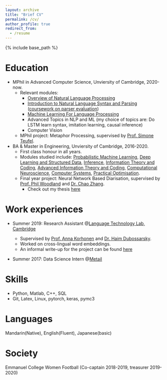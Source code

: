```yaml
---
layout: archive
title: "Brief CV"
permalink: /cv/
author_profile: true
redirect_from:
  - /resume
---
```


{% include base_path %}

Education
======
* MPhil in Advanced Computer Science, Unviersity of Cambridge, 2020-now.
  * Relevant modules: 
    * [Overview of Natural Language Processing](https://www.cl.cam.ac.uk/teaching/2021/L90/)
    * [Introduction to Natural Language Syntax and Parsing](https://www.cl.cam.ac.uk/teaching/2021/L95) ([coursework on parser evaluation](https://github.com/uililo/parser-evaluation))
    * [Machine Learning For Language Processing](https://www.cl.cam.ac.uk/teaching/2021/L101) 
    * Advanced Topics in NLP and ML (my choice of topics are: Do LSTM learn syntax, imitation learning, causal inference)
    * Computer Vision
  * MPhil project: Metaphor Processing, supervised by [Prof. Simone Teufel](https://www.cl.cam.ac.uk/~sht25/).
* BA & Master in Engineering, Unviersity of Cambridge, 2016-2020. 
  * First class honour in all years.
  * Modules studied include: [Probabilistic Machine Learning](http://teaching.eng.cam.ac.uk/content/engineering-tripos-part-iib-4f13-probabilistic-machine-learning-2019-20), [Deep Learning and Structured Data](http://teaching.eng.cam.ac.uk/content/engineering-tripos-part-iib-4f10-deep-learning-structured-data-2019-20), [Inference](http://teaching.eng.cam.ac.uk/content/engineering-tripos-part-iia-3f8-inference-2018-19), [Information Theory and Coding](http://teaching.eng.cam.ac.uk/content/engineering-tripos-part-iia-3f7-information-theory-and-coding-2018-19), [Advanced Information Theory and Coding](http://teaching.eng.cam.ac.uk/content/engineering-tripos-part-iib-4f5-advanced-information-theory-and-coding-2019-20), [Computational Neuroscience](http://teaching.eng.cam.ac.uk/content/engineering-tripos-part-iib-4g3-computational-neuroscience-2019-20), [Computer Systems](http://teaching.eng.cam.ac.uk/content/engineering-tripos-part-iib-4f14-computer-systems-2019-20), [Practical Optimisation](http://teaching.eng.cam.ac.uk/content/engineering-tripos-part-iib-4m17-practical-optimisation-2019-20).
  * Final year project: Neural Network Based Diarisation, supervised by [Prof. Phil Woodland](http://mi.eng.cam.ac.uk/~pcw/) and [Dr. Chao Zhang](http://mi.eng.cam.ac.uk/~cz277/). 
    * Check out my thesis [here](https://olidyliu.github.io/files/thesis.pdf)

Work experiences
======
* Summer 2019: Research Assistant @[Language Technology Lab, Cambridge](http://ltl.mml.cam.ac.uk/)
  * Supervised by [Prof. Anna Korhonen](https://sites.google.com/site/annakorhonen/) and [Dr. Haim Dubossarsky](https://scholar.google.com/citations?hl=en&user=2EDsENQAAAAJ&view_op=list_works&sortby=pubdate).
  * Worked on cross-lingual word embeddings.
  * An informal write-up for the project can be found [here](https://olidyliu.github.io/files/cross_lingual.pdf)

* Summer 2017: Data Science Intern @[Metail](https://metail.com/)
  
Skills
======
* Python, Matlab, C++, SQL
* Git, Latex, Linux, pytorch, keras, pymc3

Languages
=====
Mandarin(Native), English(Fluent), Japanese(basic)

Society
======
Emmanuel College Women Football (Co-captain 2018-2019, treasurer 2019-2020)
